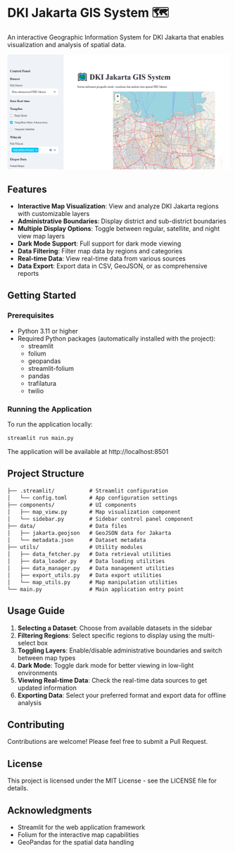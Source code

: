 
# DKI Jakarta GIS System 🗺️

An interactive Geographic Information System for DKI Jakarta that enables visualization and analysis of spatial data.

![Gambar Deskripsi](gis.png)


## Features

- **Interactive Map Visualization**: View and analyze DKI Jakarta regions with customizable layers
- **Administrative Boundaries**: Display district and sub-district boundaries
- **Multiple Display Options**: Toggle between regular, satellite, and night view map layers
- **Dark Mode Support**: Full support for dark mode viewing
- **Data Filtering**: Filter map data by regions and categories
- **Real-time Data**: View real-time data from various sources
- **Data Export**: Export data in CSV, GeoJSON, or as comprehensive reports

## Getting Started

### Prerequisites

- Python 3.11 or higher
- Required Python packages (automatically installed with the project):
  - streamlit
  - folium
  - geopandas
  - streamlit-folium
  - pandas
  - trafilatura
  - twilio

### Running the Application

To run the application locally:

```bash
streamlit run main.py
```

The application will be available at http://localhost:8501

## Project Structure

```
├── .streamlit/           # Streamlit configuration
│   └── config.toml       # App configuration settings
├── components/           # UI components
│   ├── map_view.py       # Map visualization component
│   └── sidebar.py        # Sidebar control panel component
├── data/                 # Data files
│   ├── jakarta.geojson   # GeoJSON data for Jakarta
│   └── metadata.json     # Dataset metadata
├── utils/                # Utility modules
│   ├── data_fetcher.py   # Data retrieval utilities
│   ├── data_loader.py    # Data loading utilities
│   ├── data_manager.py   # Data management utilities
│   ├── export_utils.py   # Data export utilities
│   └── map_utils.py      # Map manipulation utilities
└── main.py               # Main application entry point
```

## Usage Guide

1. **Selecting a Dataset**: Choose from available datasets in the sidebar
2. **Filtering Regions**: Select specific regions to display using the multi-select box
3. **Toggling Layers**: Enable/disable administrative boundaries and switch between map types
4. **Dark Mode**: Toggle dark mode for better viewing in low-light environments
5. **Viewing Real-time Data**: Check the real-time data sources to get updated information
6. **Exporting Data**: Select your preferred format and export data for offline analysis

## Contributing

Contributions are welcome! Please feel free to submit a Pull Request.

## License

This project is licensed under the MIT License - see the LICENSE file for details.

## Acknowledgments

- Streamlit for the web application framework
- Folium for the interactive map capabilities
- GeoPandas for the spatial data handling
